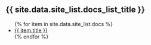 <h2>{{ site.data.site_list.docs_list_title }}</h2>
<ul>
   {% for item in site.data.site_list.docs %}
      <li><a href="{{ item.url }}">{{ item.title }}</a></li>
   {% endfor %}
</ul>

